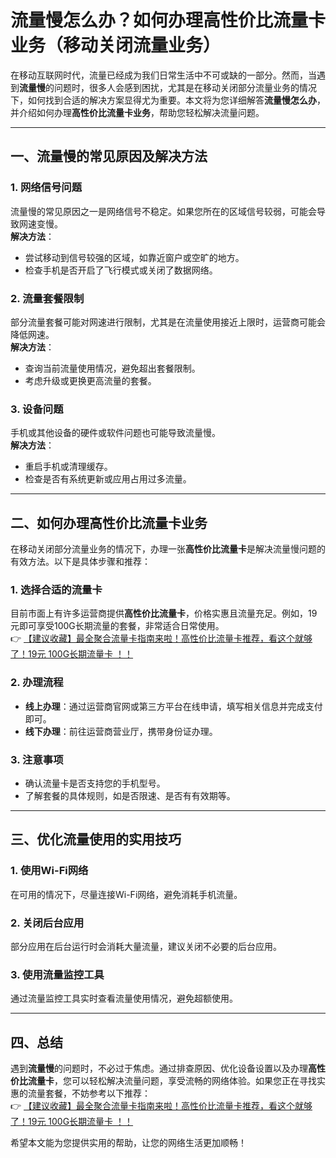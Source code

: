 # 流量慢怎么办？如何办理高性价比流量卡业务（移动关闭流量业务）

在移动互联网时代，流量已经成为我们日常生活中不可或缺的一部分。然而，当遇到**流量慢**的问题时，很多人会感到困扰，尤其是在移动关闭部分流量业务的情况下，如何找到合适的解决方案显得尤为重要。本文将为您详细解答**流量慢怎么办**，并介绍如何办理**高性价比流量卡业务**，帮助您轻松解决流量问题。

---

## 一、流量慢的常见原因及解决方法

### 1. 网络信号问题
流量慢的常见原因之一是网络信号不稳定。如果您所在的区域信号较弱，可能会导致网速变慢。  
**解决方法**：  
- 尝试移动到信号较强的区域，如靠近窗户或空旷的地方。  
- 检查手机是否开启了飞行模式或关闭了数据网络。  

### 2. 流量套餐限制
部分流量套餐可能对网速进行限制，尤其是在流量使用接近上限时，运营商可能会降低网速。  
**解决方法**：  
- 查询当前流量使用情况，避免超出套餐限制。  
- 考虑升级或更换更高流量的套餐。  

### 3. 设备问题
手机或其他设备的硬件或软件问题也可能导致流量慢。  
**解决方法**：  
- 重启手机或清理缓存。  
- 检查是否有系统更新或应用占用过多流量。  

---

## 二、如何办理高性价比流量卡业务

在移动关闭部分流量业务的情况下，办理一张**高性价比流量卡**是解决流量慢问题的有效方法。以下是具体步骤和推荐：

### 1. 选择合适的流量卡
目前市面上有许多运营商提供**高性价比流量卡**，价格实惠且流量充足。例如，19元即可享受100G长期流量的套餐，非常适合日常使用。  
👉 [【建议收藏】最全聚合流量卡指南来啦！高性价比流量卡推荐，看这个就够了！19元 100G长期流量卡 ！！](https://bit.ly/Liuliangka)

### 2. 办理流程
- **线上办理**：通过运营商官网或第三方平台在线申请，填写相关信息并完成支付即可。  
- **线下办理**：前往运营商营业厅，携带身份证办理。  

### 3. 注意事项
- 确认流量卡是否支持您的手机型号。  
- 了解套餐的具体规则，如是否限速、是否有有效期等。  

---

## 三、优化流量使用的实用技巧

### 1. 使用Wi-Fi网络
在可用的情况下，尽量连接Wi-Fi网络，避免消耗手机流量。  

### 2. 关闭后台应用
部分应用在后台运行时会消耗大量流量，建议关闭不必要的后台应用。  

### 3. 使用流量监控工具
通过流量监控工具实时查看流量使用情况，避免超额使用。  

---

## 四、总结

遇到**流量慢**的问题时，不必过于焦虑。通过排查原因、优化设备设置以及办理**高性价比流量卡**，您可以轻松解决流量问题，享受流畅的网络体验。如果您正在寻找实惠的流量套餐，不妨参考以下推荐：  
👉 [【建议收藏】最全聚合流量卡指南来啦！高性价比流量卡推荐，看这个就够了！19元 100G长期流量卡 ！！](https://bit.ly/Liuliangka)

希望本文能为您提供实用的帮助，让您的网络生活更加顺畅！